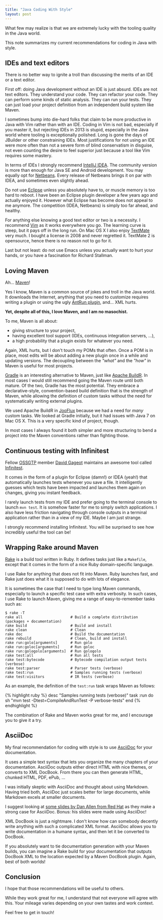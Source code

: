 ```yaml
---
title: "Java Coding With Style"
layout: post
---
```


What few may realize is that we are extremely lucky with the tooling quality in the Java world.

This note summarizes my current recommendations for coding in Java with style.

## IDEs and text editors

There is no better way to ignite a troll than discussing the merits of an IDE or a text editor.

First off: doing Java development without an IDE is just absurd. IDEs are not text editors. They
understand your code. They can refactor your code. They can perform some kinds of static analysis.
They can run your tests. They can just load your project definition from an independent build system
like Maven.

I sometimes bump into die-hard folks that claim to be more productive in Java with Vim rather than
with an IDE. Coding in Vim is not bad, especially if you master it, but rejecting IDEs in 2013 is
stupid, especially in the Java world where tooling is exceptionally polished. Long is gone the days
of JBuilder or other constraining IDEs. Most justifications for not using an IDE were more often
than not a severe form of blind conservatism in disguise, not even counting the desire to feel superior
just because a tool like Vim requires some mastery.

In terms of IDEs I strongly recommend [IntelliJ IDEA](http://www.jetbrains.com/idea/). The community
version is more than enough for Java SE and Android development. You may equally opt for
[Netbeans](http://netbeans.org). Every release of Netbeans brings it on par with IDEA, and sometimes
even slightly ahead.

Do not use [Eclipse](http://www.eclipse.org/) unless you absolutely have to, or muscle memory is too
hard to reboot. I have been an Eclipse plugin developer a few years ago and actually enjoyed it.
However what Eclipse has become does not appeal to me anymore. The competition (IDEA, Netbeans) is
simply too far ahead, and healthy.

For anything else knowing a good text editor or two is a necessity. I recommend [Vim](http://www.vim.org)
as it works everywhere you go. The learning curve is steep, but it pays off in the long run.
On Mac OS X I also enjoy [TextMate](https://github.com/textmate/textmate) very much. I bought a license
in 2008 and never regretted it. TextMate 2 is opensource, hence there is no reason not to go
for it.

Last but not least: do not use Emacs unless you actually want to hurt your hands, or you have
a fascination for Richard Stallman.

## Loving Maven

Ah... [Maven](http://maven.apache.org/)!

Yes I know, Maven is a common source of jokes and troll in the Java world. It downloads the
Internet, anything that you need to customize requires writing a plugin or using the ugly
[AntRun plugin](http://maven.apache.org/plugins/maven-antrun-plugin/), and... XML hurts.

**Yet, despite all of this, I love Maven, and I am no masochist.**

To me, Maven is all about:

* giving structure to your project,
* having excellent tool support (IDEs, continuous integration servers, ...),
* a high probability that a plugin exists for whatever you need.

Again, XML hurts, but I don't touch my POMs that often. Once a POM is in place, most edits will be
about adding a new plugin once in a while and updating versions. The decoupling between the *"what"*
and the *"how"* in Maven is useful for most projects.

[Gradle](http://www.gradle.org) is an interesting alternative to Maven, just like
[Apache BuildR](http://buildr.apache.org/). In most cases I would still recommend going the Maven route
until both mature. Of the two, Gradle has the most potential. They embrace a declarative-style,
convention-based build definition that is the strength of Maven, while allowing the definition of
custom tasks without the need for systematically writing external plugins.

We used Apache BuildR in [JooFlux](https://github.com/dynamid/jooflux) because we had a need for
*many* custom tasks. We looked at Gradle initially, but it had issues with Java 7 on Mac OS X. This
is a very specific kind of project, though.

In most cases I always found it both simpler and more structuring to bend a project into the Maven
conventions rather than fighting those.

## Continuous testing with Infinitest

Fellow [OSSGTP](http://www.ossgtp.org) member [David Gageot](https://twitter.com/dgageot)
maintains an awesome tool called [Infinitest](http://infinitest.github.com).

It comes in the form of a plugin for Eclipse (damn!) or IDEA (yeah!) that automatically launches tests
whenever you save a file. It intelligently guesses which tests have been impacted and launches them again
on changes, giving you instant feedback.

I rarely launch tests from my IDE and prefer going to the terminal console to launch `mvn test`. It
is somehow faster for me to simply switch applications. I also have less friction navigating through
console outputs in a terminal application rather than in a view of my IDE. Maybe I am just strange.

I strongly recommend installing Infinitest. You will be surprised to see how incredibly useful the
tool can be!

## Wrapping Rake around Maven

[Rake](http://rake.rubyforge.org) is a build tool written in Ruby. It defines tasks just like
a `Makefile`, except that it comes in the form of a nice Ruby domain-specific language.

I use Rake for anything that does not fit into Maven. Ruby launches fast, and Rake just does what it
is supposed to do with lots of elegance.

It is sometimes the case that I need to type long Maven commands, especially to launch a specific
test case with extra verbosity. In such cases, I use Rake to launch Maven, giving me a range of
easy-to-remember tasks such as:

    $ rake -T
    rake all                      # Build a complete distribution (packages + documentation)
    rake build                    # Build and install
    rake clean                    # Clean
    rake doc                      # Build the documentation
    rake rebuild                  # Clean, build and install
    rake run:golo[arguments]      # Run golo
    rake run:goloc[arguments]     # Run goloc
    rake run:gologolo[arguments]  # Run gologolo
    rake test:all                 # Run all tests
    rake test:bytecode            # Bytecode compilation output tests (verbose)
    rake test:parser              # Parser tests (verbose)
    rake test:run                 # Samples running tests (verbose)
    rake test:visitors            # IR tests (verbose)

As an example, the definition of the `test:run` task wraps Maven as follows:

{% highlight ruby %}
desc "Samples running tests (verbose)"
task :run do
  sh "mvn test -Dtest=CompileAndRunTest -P verbose-tests"
end
{% endhighlight %}

The combination of Rake and Maven works great for me, and I encourage you to give it a try.

## AsciiDoc

My final recommendation for coding with style is to use [AsciiDoc](http://asciidoc.org) for your
documentation.

It uses a simple text syntax that lets you organize the many chapters of your documentation.
AsciiDoc outputs either direct HTML with nice themes, or converts to XML DocBook. From there
you can then generate HTML, chunked HTML, PDF, ePub, ...

I was initially skeptic with AsciiDoc and thought about using Markdown. Having tried both, 
AsciiDoc just scales better for large documents, while Markdown excels at smaller documents.

I suggest looking at [some slides by Dan Allen from Red Hat](http://mojavelinux.github.com/decks/)
as they make a strong case for AsciiDoc. Bonus: his slides were made using AsciiDoc!

XML DocBook is just a nightmare. I don't know how can somebody decently write anything with such
a complicated XML format. AsciiDoc allows you to write documentation in a humane syntax, and then
let it be converted to DocBook.

If you absolutely want to tie documentation generation with your Maven builds, you can imagine
a Rake build for your documentation that outputs DocBook XML to the location expected by a
Maven DocBook plugin. Again, best of both worlds!

## Conclusion

I hope that those recommendations will be useful to others.

While they work great for me, I understand that not everyone will agree with this. Your mileage varies
depending on your own tastes and work context.

Feel free to get in touch!

